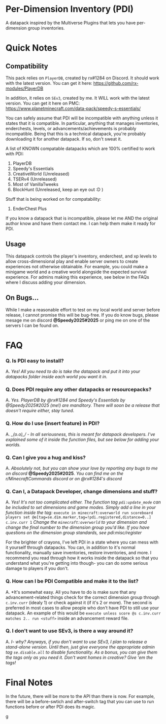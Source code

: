 # Per-Dimension Inventory (PDI)
A datapack inspired by the Multiverse Plugins that lets you have per-dimension group inventories.


# Quick Notes

## Compatibility
This pack relies on `PlayerDB`, created by rx#1284 on Discord. It should work with the latest version.
You can get it here: https://github.com/rx-modules/PlayerDB

In addition, it relies on `SEv3`, created by me. It WILL work with the latest version.
You can get it here on PMC: https://www.planetminecraft.com/data-pack/speedy-s-essentials/

You can safely assume that PDI will be incompatible with anything unless it states that it is compatible. In particular, anything that manages inventories, enderchests, levels, or advancements/achievements is probably incompatible. Being that this is a technical datapack, you're probably downloading it for another datapack. If so, don't sweat it.

A list of KNOWN compatable datapacks which are 100% certified to work with PDI:
1. PlayerDB
2. Speedy's Essentials
3. CreativeWorld (Unreleased)
4. TSERv4 (Unreleased)
5. Most of VanillaTweeks
6. BlockHunt (Unreleased, keep an eye out :D )


Stuff that is being worked on for compatability:
1. EnderChest Plus

If you know a datapack that is incompatible, please let me AND the original author know and have them contact me. I can help them make it ready for PDI.


## Usage
This datapack controls the player's inventory, enderchest, and xp levels to allow cross-dimensional play and enable server owners to create experiences not otherwise obtainable. For example, you could make a minigame world and a creative world alongside the expected survival experience. For admins making this experience, see below in the FAQs where I discuss adding your dimension.


## On Bugs...
While I make a reasonable effort to test on my local world and server before release, I cannot promise this will be bug-free. If you do know bugs, please mesage me on discord **@Speedy2025#2025** or ping me on one of the servers I can be found on.


# FAQ
### Q. Is PDI easy to install?

A. *Yes! All you need to do is take the datapack and put it into your datapacks folder inside each world you want it in.*

### Q. Does PDI require any other datapacks or resourcepacks?

A. *Yes. PlayerDB by @rx#1284 and Speedy's Essentials by @Speedy2025#2025 (me!) are manditory. There will soon be a release that doesn't require either, stay tuned.*

### Q. How do I use (insert feature) in PDI?

A. *\_(o.o)_/ - In all seriousness, this is meant for datapack developers. I've explained some of it inside the function files, but see below for adding your worlds.*

### Q. Can I give you a hug and kiss?

A. *Absolutely not, but you can show your love by reporting any bugs to me on discord* **@Speedy2025#2025**. *You can find me on the r/MinecraftCommands discord or on @rx#1284's discord*

### Q. Can I, a Datapack Developer, change dimensions and stuff?

A. *Yes! It's not too complicated either. The function tag `pdi:update_mode` can be included to set dimensions and game modes. Simply add a line in your function inside the tag:*
`execute in minecraft:overworld run scoreboard players set @e[tag=se.dim.marker,tag=!pdi.registered,distance=0..] c.inv.curr 1`
*Change the `minecraft:overworld` to your dimension and change the final number to the dimension group you'd like. If you have questions on the dimension group standards, see pdi:misc/register*

For the brighter of crayons, I've left PDI in a state where you can mess with it yourself through datapacks. You can, in addition to it's normal functionality, manually save inventories, restore inventories, and more. I recommend you read through how it works inside the datapack so that you understand what you're getting into though- you can do some serious damage to players if you don't.

### Q. How can I be PDI Compatible and make it to the list?
A. *It's somewhat easy. All you have to do is make sure that any advancement-related things check for the correct dimension group through `c.inv.curr` (idealy 1) or check against it (if it's 2 or more). The second is preferred in most cases to allow people who don't have PDI to still use your datapack. An example of this would be `execute unless score @s c.inv.curr matches 2.. run <stuff>` inside an advancement reward file.

### Q. I don't want to use SEv3, is there a way around it?
A. *I- why? Anyways, if you don't want to use SEv3, I plan to release a stand-alone version. Until then, just give everyone the appropriate admin tag `se.disable.all` to disable functionality. As a bonus, you can give them the tags only as you need it. Don't want homes in creative? Give 'em the tags!*



# Final Notes
In the future, there will be more to the API than there is now. For example, there will be a before-swtich and after-switch tag that you can use to run functions before or after PDI does its magic. 

g
